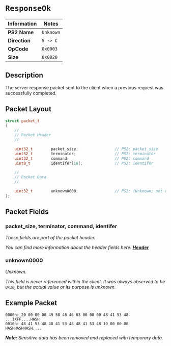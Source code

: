 # `ResponseOk`

| Information               | Notes |
|---                        |---    |
| **PS2 Name**              | `Unknown` |
| **Direction**             | `S -> C` |
| **OpCode**                | `0x0003` |
| **Size**                  | `0x0020` |

## Description

The server response packet sent to the client when a previous request was successfully completed.

## Packet Layout

```cpp
struct packet_t
{
    //
    // Packet Header
    //

    uint32_t        packet_size;                // PS2: packet_size
    uint32_t        terminator;                 // PS2: terminator
    uint32_t        command;                    // PS2: command
    uint8_t         identifer[16];              // PS2: identifer

    //
    // Packet Data
    //

    uint32_t        unknown0000;                // PS2: (Unknown; not used.)
};
```

## Packet Fields

### packet_size, terminator, command, identifer

_These fields are part of the packet header._

_You can find more information about the header fields here: [**Header**](/lobby/Header.md)_

### unknown0000

_Unknown._

_This field is never referenced within the client. It was always observed to be `0x10`, but the actual value or its purpose is unknown._

## Example Packet

```
0000h: 20 00 00 00 49 58 46 46 03 00 00 00 48 41 53 48   ...IXFF....HASH
0010h: 48 41 53 48 48 41 53 48 48 41 53 48 10 00 00 00  HASHHASHHASH....
```

_**Note:** Sensitive data has been removed and replaced with temporary data._

